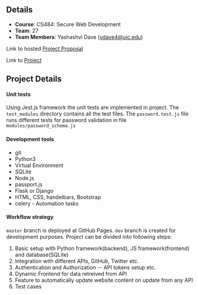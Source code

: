 

## Details
- **Course**: CS484: Secure Web Development
- **Team**: 27
- **Team Members**: Yashashvi Dave (ydave4@uic.edu)

Link to hosted [Project Proposal](https://uic-cs484.github.io/assignment-1---team-project-proposal-team27/proposal.html)

Link to [Project](https://uic-cs484.github.io/assignment-2---final-project-repository-team27/)


## Project Details

#### Unit tests
Using Jest.js framework the unit tests are implemented in project. The `test_modules` directory contains all the test files. The `password.test.js` file runs different tests for password validation in file `modules/password_schema.js`

#### Development tools
- git
- Python3
- Virtual Environment
- SQLite
- Node.js
- passport.js
- Flask or Django
- HTML, CSS, handelbars, Bootstrap
- celery - Automation tasks


#### Workflow strategy
`master` branch is deployed at GitHub Pages. `dev` branch is created for development purposes. 
Project can be divided into following steps:
1. Basic setup with Python framework(backend), JS framework(frontend) and database(SQLite)
2. Integration with different APIs, GitHub, Twitter etc.
3. Authentication and Authorization -- API tokens setup etc. 
4. Dynamic Frontend for data retreived from API
5. Feature to automatically update website content on update from any API
6. Test cases


